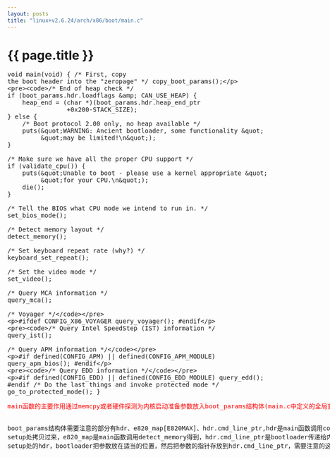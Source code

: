 ```yaml
---
layout: posts
title: "linux+v2.6.24/arch/x86/boot/main.c"
---
```

# {{ page.title }}

<xmp class="prettyprint linenums">void main(void)
{
    /* First, copy the boot header into the "zeropage" */
	copy_boot_params();

	/* End of heap check */
	if (boot_params.hdr.loadflags & CAN_USE_HEAP) {
		heap_end = (char *)(boot_params.hdr.heap_end_ptr
				    +0x200-STACK_SIZE);
	} else {
		/* Boot protocol 2.00 only, no heap available */
		puts("WARNING: Ancient bootloader, some functionality "
		     "may be limited!\n");
	}

	/* Make sure we have all the proper CPU support */
	if (validate_cpu()) {
		puts("Unable to boot - please use a kernel appropriate "
		     "for your CPU.\n");
		die();
	}

	/* Tell the BIOS what CPU mode we intend to run in. */
	set_bios_mode();

	/* Detect memory layout */
	detect_memory();

	/* Set keyboard repeat rate (why?) */
	keyboard_set_repeat();

	/* Set the video mode */
	set_video();

	/* Query MCA information */
	query_mca();

	/* Voyager */
#ifdef CONFIG_X86_VOYAGER
	query_voyager();
#endif

	/* Query Intel SpeedStep (IST) information */
	query_ist();

	/* Query APM information */
#if defined(CONFIG_APM) || defined(CONFIG_APM_MODULE)
	query_apm_bios();
#endif

	/* Query EDD information */
#if defined(CONFIG_EDD) || defined(CONFIG_EDD_MODULE)
	query_edd();
#endif
	/* Do the last things and invoke protected mode */
	go_to_protected_mode();
}
</xmp>
<xmp style="color: red; font-size: 14px;" class="my_xmp_class">main函数的主要作用通过memcpy或者硬件探测为内核启动准备参数放入boot_params结构体(main.c中定义的全局变量)，然后跳转到保护模式。</xmp>
<xmp class="my_xmp_class">    boot_params结构体需要注意的部分有hdr、e820_map[E820MAX]、hdr.cmd_line_ptr,hdr是main函数调用copy_boot_params从kernel setup处拷贝过来，e820_map是main函数调用detect_memory得到，hdr.cmd_line_ptr是bootloader传递给内核的参数，所以bootloader会设置kernel setup处的hdr，bootloader把参数放在适当的位置，然后把参数的指针存放到hdr.cmd_line_ptr，需要注意的这个指针是32位保护模式下的线性地址。
</xmp>